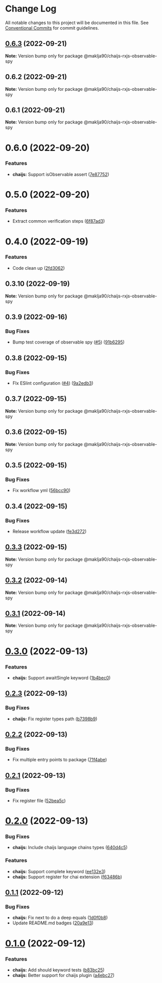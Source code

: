 # Change Log

All notable changes to this project will be documented in this file.
See [Conventional Commits](https://conventionalcommits.org) for commit guidelines.

## [0.6.3](https://github.com/maklja/rxjs-observable-spy/compare/v0.6.2...v0.6.3) (2022-09-21)

**Note:** Version bump only for package @maklja90/chaijs-rxjs-observable-spy





## 0.6.2 (2022-09-21)

**Note:** Version bump only for package @maklja90/chaijs-rxjs-observable-spy





## 0.6.1 (2022-09-21)

**Note:** Version bump only for package @maklja90/chaijs-rxjs-observable-spy





# 0.6.0 (2022-09-20)


### Features

* **chaijs:** Support isObservable assert ([7e87752](https://github.com/maklja/rxjs-observable-spy/commit/7e87752dd4b7b2f2fb64a74c221da3455d8506d4))





# 0.5.0 (2022-09-20)


### Features

* Extract common verification steps ([6f87ad3](https://github.com/maklja/rxjs-observable-spy/commit/6f87ad37288d5d3963162671d42932b3d2af054b))





# 0.4.0 (2022-09-19)


### Features

* Code clean up ([2fd3062](https://github.com/maklja/rxjs-observable-spy/commit/2fd3062aed3dbc98ca1c59820d304469c6f4c699))





## 0.3.10 (2022-09-19)

**Note:** Version bump only for package @maklja90/chaijs-rxjs-observable-spy





## 0.3.9 (2022-09-16)


### Bug Fixes

* Bump test coverage of observable spy ([#5](https://github.com/maklja/rxjs-observable-spy/issues/5)) ([91b6295](https://github.com/maklja/rxjs-observable-spy/commit/91b6295ea9bc6cf23f73398be798abb26238caeb))





## 0.3.8 (2022-09-15)


### Bug Fixes

* FIx ESlint configuration ([#4](https://github.com/maklja/rxjs-observable-spy/issues/4)) ([9a2edb3](https://github.com/maklja/rxjs-observable-spy/commit/9a2edb311143cf856c20f639365c564b68d8577b))





## 0.3.7 (2022-09-15)

**Note:** Version bump only for package @maklja90/chaijs-rxjs-observable-spy





## 0.3.6 (2022-09-15)

**Note:** Version bump only for package @maklja90/chaijs-rxjs-observable-spy





## 0.3.5 (2022-09-15)


### Bug Fixes

* Fix workflow yml ([56bcc90](https://github.com/maklja/rxjs-observable-spy/commit/56bcc90c43d093d3282cfdc81cae544abe638d59))





## 0.3.4 (2022-09-15)


### Bug Fixes

* Release workflow update ([fe3d272](https://github.com/maklja/rxjs-observable-spy/commit/fe3d272ffe51148fb7be3e0dd215ae7684ef1b34))





## [0.3.3](https://github.com/maklja/rxjs-observable-spy/compare/v0.3.2...v0.3.3) (2022-09-15)

**Note:** Version bump only for package @maklja90/chaijs-rxjs-observable-spy





## [0.3.2](https://github.com/maklja/rxjs-observable-spy/compare/v0.3.1...v0.3.2) (2022-09-14)

**Note:** Version bump only for package @maklja90/chaijs-rxjs-observable-spy





## [0.3.1](https://github.com/maklja/rxjs-observable-spy/compare/v0.3.0...v0.3.1) (2022-09-14)

**Note:** Version bump only for package @maklja90/chaijs-rxjs-observable-spy





# [0.3.0](https://github.com/maklja/rxjs-observable-spy/compare/v0.2.3...v0.3.0) (2022-09-13)


### Features

* **chaijs:** Support awaitSingle keyword ([1b4bec0](https://github.com/maklja/rxjs-observable-spy/commit/1b4bec0ed5be47d0e5f81bdb1c6070fc20e84d61))





## [0.2.3](https://github.com/maklja/rxjs-observable-spy/compare/v0.2.2...v0.2.3) (2022-09-13)


### Bug Fixes

* **chaijs:** Fix register types path ([b7398b9](https://github.com/maklja/rxjs-observable-spy/commit/b7398b9eab5f3b4fc018260b034e245d34104453))





## [0.2.2](https://github.com/maklja/rxjs-observable-spy/compare/v0.2.1...v0.2.2) (2022-09-13)


### Bug Fixes

* Fix multiple entry points to package ([71f4abe](https://github.com/maklja/rxjs-observable-spy/commit/71f4abec2cffe4fc28e1521a9a64212857aa1b9e))





## [0.2.1](https://github.com/maklja/rxjs-observable-spy/compare/v0.2.0...v0.2.1) (2022-09-13)


### Bug Fixes

* Fix register file ([52bea5c](https://github.com/maklja/rxjs-observable-spy/commit/52bea5cfa39bd9c29c65966a9eb557ffc448ab77))





# [0.2.0](https://github.com/maklja/rxjs-observable-spy/compare/v0.1.1...v0.2.0) (2022-09-13)


### Bug Fixes

* **chaijs:** Include chaijs language chains types ([640d4c5](https://github.com/maklja/rxjs-observable-spy/commit/640d4c580f3e9dc71ce5ebdf21b3aba47f9d7771))


### Features

* **chaijs:** Support complete keyword ([ee132e3](https://github.com/maklja/rxjs-observable-spy/commit/ee132e321df31a12c4f83d1df2b6d7d7a4879b20))
* **chaijs:** Support register for chai extension ([f63486b](https://github.com/maklja/rxjs-observable-spy/commit/f63486b1149b3c29828a5f982fa23e7e5c243b8e))





## [0.1.1](https://github.com/maklja/rxjs-observable-spy/compare/v0.1.0...v0.1.1) (2022-09-12)


### Bug Fixes

* **chaijs:** Fix next to do a deep equals ([1d0f0b8](https://github.com/maklja/rxjs-observable-spy/commit/1d0f0b8fcb92266c30ec3e2b3b1f23726b09f50a))
* Update README.md badges ([20a9e13](https://github.com/maklja/rxjs-observable-spy/commit/20a9e1360049bf1868ad0a8ff9756139181bcf1d))





# [0.1.0](https://github.com/maklja/rxjs-observable-spy/compare/v0.0.7...v0.1.0) (2022-09-12)


### Features

* **chaijs:** Add should keyword tests ([b83bc25](https://github.com/maklja/rxjs-observable-spy/commit/b83bc25dce88a92265c697f8d121674be95ebc5c))
* **chaijs:** Better support for chaijs plugin ([a4ebc27](https://github.com/maklja/rxjs-observable-spy/commit/a4ebc27cbbaa660b15ad09be8a4da652da52902b))
